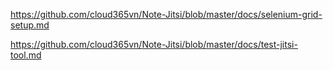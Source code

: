 https://github.com/cloud365vn/Note-Jitsi/blob/master/docs/selenium-grid-setup.md

https://github.com/cloud365vn/Note-Jitsi/blob/master/docs/test-jitsi-tool.md